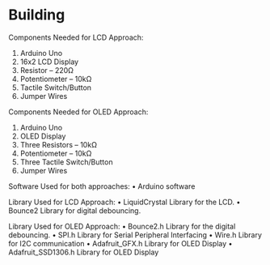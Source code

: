# Building 
Components Needed for LCD Approach:
  1.	Arduino Uno
  2.	16x2 LCD Display
  3.	Resistor – 220Ω
  4.	Potentiometer – 10kΩ
  5.	Tactile Switch/Button
  6.	Jumper Wires

Components Needed for OLED Approach:
1.	Arduino Uno
2.	OLED Display
3.	Three Resistors – 10kΩ
4.	Potentiometer – 10kΩ
5.	Three Tactile Switch/Button
6.	Jumper Wires

Software Used for both approaches:
•	Arduino software

Library Used for LCD Approach:
•	LiquidCrystal Library for the LCD.
•	Bounce2 Library for digital debouncing.

Library Used for OLED Approach:
•	Bounce2.h Library for the digital debouncing.
•	SPI.h Library for Serial Peripheral Interfacing
•	Wire.h Library for I2C communication
•	Adafruit_GFX.h Library for OLED Display
•	Adafruit_SSD1306.h Library for OLED Display
